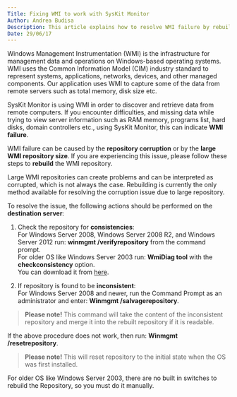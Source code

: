 ```yaml
---
Title: Fixing WMI to work with SysKit Monitor
Author: Andrea Budisa
Description: This article explains how to resolve WMI failure by rebuilding the WMI repository.
Date: 29/06/17
---
```

Windows Management Instrumentation (WMI) is the infrastructure for management data and operations on Windows-based operating systems. WMI uses the Common Information Model (CIM) industry standard to represent systems, applications, networks, devices, and other managed components. Our application uses WMI to capture some of the data from remote servers such as total memory, disk size etc.
 
SysKit Monitor is using WMI in order to discover and retrieve data from remote computers. If you encounter difficulties, and missing data while trying to view server information such as RAM memory, programs list, hard disks, domain controllers etc., using SysKit Monitor, this can indicate __WMI failure__.
 
WMI failure can be caused by the __repository corruption__ or by the __large WMI repository size__. If you are experiencing this issue, please follow these steps to __rebuild__ the WMI repository.
 
Large WMI repositories can create problems and can be interpreted as corrupted, which is not always the case. Rebuilding is currently the only method available for resolving the corruption issue due to large repository.
 
To resolve the issue, the following actions should be performed on the __destination server__:

1. Check the repository for __consistencies__:  
For Windows Server 2008, Windows Server 2008 R2, and Windows Server 2012 run: __winmgmt /verifyrepository__ from the command prompt.  
For older OS like Windows Server 2003 run: __WmiDiag tool__ with the __checkconsistency__ option.  
You can download it from [here](https://www.microsoft.com/en-us/download/details.aspx?id=7684).

2. If repository is found to be __inconsistent__:  
For Windows Server 2008 and newer, run the Command Prompt as an administrator and enter: __Winmgmt /salvagerepository__.

> __Please note!__ This command will take the content of the inconsistent repository and merge it into the rebuilt repository if it is readable.
 
If the above procedure does not work, then run: __Winmgmt /resetrepository__.

> __Please note!__ This will reset repository to the initial state when the OS was first installed.
 
For older OS like Windows Server 2003, there are no built in switches to rebuild the Repository, so you must do it manually.